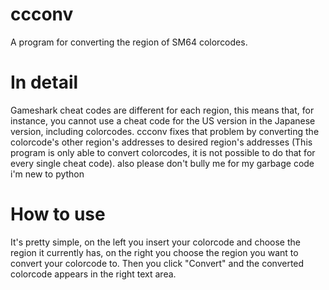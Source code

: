 # ccconv
A program for converting the region of SM64 colorcodes.

# In detail
Gameshark cheat codes are different for each region, this means that, for instance, you cannot use a cheat code for the US version in the Japanese version, including colorcodes. ccconv fixes that problem by converting the colorcode's other region's addresses to desired region's addresses (This program is only able to convert colorcodes, it is not possible to do that for every single cheat code).
also please don't bully me for my garbage code i'm new to python

# How to use
It's pretty simple, on the left you insert your colorcode and choose the region it currently has, on the right you choose the region you want to convert your colorcode to. Then you click "Convert" and the converted colorcode appears in the right text area.
